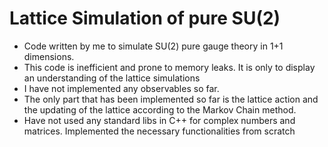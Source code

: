 # Lattice Simulation of pure SU(2)

- Code written by me to simulate SU(2) pure gauge theory in 1+1 dimensions.
- This code is inefficient and prone to memory leaks. It is only to display an understanding of the lattice simulations
- I have not implemented any observables so far. 
- The only part that has been implemented so far is the lattice action and the updating of the lattice according to the Markov Chain method.
- Have not used any standard libs in C++ for complex numbers and matrices. Implemented the necessary functionalities from scratch
